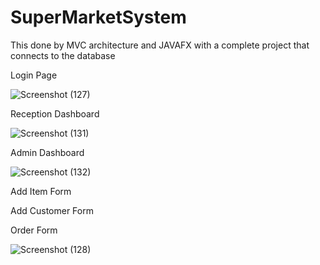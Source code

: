 # SuperMarketSystem
This done by MVC architecture and JAVAFX
with a complete project that connects to the database

Login Page

![Screenshot (127)](https://user-images.githubusercontent.com/87766409/133185820-56382d3e-873d-41a0-9a3a-bb48c53b2461.png)

Reception Dashboard

![Screenshot (131)](https://user-images.githubusercontent.com/87766409/133186072-bd372b29-f0b0-4fca-a40e-666c4b88a71d.png)

Admin Dashboard

![Screenshot (132)](https://user-images.githubusercontent.com/87766409/133186227-db39abb5-c6ae-4784-bfb3-23d28cff9980.png)

Add Item Form



Add Customer Form



Order Form

![Screenshot (128)](https://user-images.githubusercontent.com/87766409/133186323-cd4dd8f3-7397-463d-812c-1ce652fcb7a3.png)
